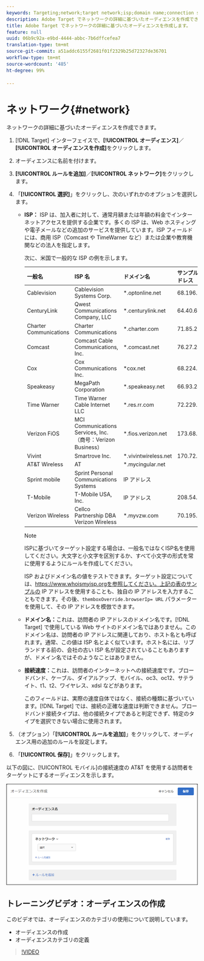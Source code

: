 ```yaml
---
keywords: Targeting;network;target network;isp;domain name;connection speed;target isp;target domain name;target connection speed
description: Adobe Target でネットワークの詳細に基づいたオーディエンスを作成できます。
title: Adobe Target でネットワークの詳細に基づいたオーディエンスを作成します。
feature: null
uuid: 06b9c92a-e9bd-4444-abbc-7b6dffcefea7
translation-type: tm+mt
source-git-commit: a51addc6155f2681f01f2329b25d72327de36701
workflow-type: tm+mt
source-wordcount: '485'
ht-degree: 99%

---
```



# ネットワーク{#network}

ネットワークの詳細に基づいたオーディエンスを作成できます。

1. [!DNL Target] インターフェイスで、**[!UICONTROL オーディエンス]**／**[!UICONTROL オーディエンスを作成]**&#x200B;をクリックします。
1. オーディエンスに名前を付けます。
1. **[!UICONTROL ルールを追加]**／**[!UICONTROL ネットワーク]**&#x200B;をクリックします。
1. 「**[!UICONTROL 選択]**」をクリックし、次のいずれかのオプションを選択します。

   * **ISP：** ISP は、加入者に対して、通常月額または年額の料金でインターネットアクセスを提供する企業です。多くの ISP は、Web ホスティングや電子メールなどの追加のサービスを提供しています。ISP フィールドには、商用 ISP（Comcast や TimeWarner など）または企業や教育機関などの法人を指定します。

      次に、米国で一般的な ISP の例を示します。

      | 一般名 | ISP 名 | ドメイン名 | サンプルの IP アドレス |
      |---|---|---|---|
      | Cablevision | Cablevision Systems Corp. | *.optonline.net | 68.196.130.239 |
      | CenturyLink | Qwest Communications Company, LLC | *.centurylink.net | 64.40.65.0 |
      | Charter Communications | Charter Communications | *.charter.com | 71.85.225.124 |
      | Comcast | Comcast Cable Communications, Inc. | *.comcast.net | 76.27.24.28 |
      | Cox | Cox Communications Inc. | *cox.net | 68.224.174.22 |
      | Speakeasy | MegaPath Corporation | *.speakeasy.net | 66.93.240.0 |
      | Time Warner | Time Warner Cable Internet LLC | *.res.rr.com | 72.229.28.185 |
      | Verizon FiOS | MCI Communications Services, Inc.（商号：Verizon Business） | *.fios.verizon.net | 173.68.112.34 |
      | Vivint | Smartrove Inc. | *.vivintwireless.net | 170.72.26.105 |
      | AT&amp;T Wireless | AT | *.mycingular.net |  |
      | Sprint mobile | Sprint Personal Communications Systems | IP アドレス |  |
      | T-Mobile | T-Mobile USA, Inc. | IP アドレス | 208.54.86.0 |
      | Verizon Wireless | Cellco Partnership DBA Verizon Wireless | *.myvzw.com | 70.195.74.199 |

      >[!NOTE]
      >
      >ISPに基づいてターゲット設定する場合は、一般名ではなくISP名を使用してください。大文字と小文字を区別するか、すべて小文字の形式を常に使用するようにルールを作成してください。

      ISP およびドメイン名の値をテストできます。ターゲット設定については、[](https://www.whoismyisp.org)https://www.whoismyisp.orgを参照してください。上記の表のサンプルの IP アドレスを使用することも、独自の IP アドレスを入力することもできます。その後、`themboxOverride.browserIp= URL` パラメーターを使用して、その IP アドレスを模倣できます。

   * **ドメイン名：**&#x200B;これは、訪問者の IP アドレスのドメイン名です。[!DNL Target] で使用している Web サイトのドメイン名ではありません。このドメイン名は、訪問者の IP アドレスに関連しており、ホスト名とも呼ばれます。通常、この値は ISP 名とよく似ています。ホスト名には、リブランドする前の、会社の古い ISP 名が設定されていることもありますが、ドメイン名ではそのようなことはありません。
   * **接続速度：**&#x200B;これは、訪問者のインターネットへの接続速度です。ブロードバンド、ケーブル、ダイアルアップ、モバイル、oc3、oc12、サテライト、t1、t2、ワイヤレス、xdsl などがあります。

      このフィールドは、実際の速度自体ではなく、接続の種類に基づいています。[!DNL Target] では、接続の正確な速度は判断できません。ブロードバンド接続タイプは、他の接続タイプであると判定できず、特定のタイプを選択できない場合に使用されます。

1. （オプション）「**[!UICONTROL ルールを追加]**」をクリックして、オーディエンス用の追加のルールを設定します。
1. 「**[!UICONTROL 保存]**」をクリックします。

以下の図に、[!UICONTROL モバイル]の接続速度の AT&amp;T を使用する訪問者をターゲットにするオーディエンスを示します。

![ネットワークターゲット](assets/target_network.png)

## トレーニングビデオ：オーディエンスの作成

このビデオでは、オーディエンスのカテゴリの使用について説明しています。

* オーディエンスの作成
* オーディエンスカテゴリの定義

>[!VIDEO](https://video.tv.adobe.com/v/17392)